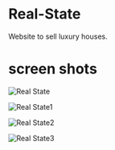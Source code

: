 # Real-State

Website to sell luxury houses.

# screen shots

![Real State](https://github.com/jjdkasthuri/Real-My-State/assets/154047882/b445ef48-5d39-4adf-b0c5-465a71b93c95)

![Real State1](https://github.com/jjdkasthuri/Real-My-State/assets/154047882/23a3a262-d85b-481d-908e-a66480beb34d)

![Real State2](https://github.com/jjdkasthuri/Real-My-State/assets/154047882/937db878-e664-4ac1-a75b-ca1fbaf91ebe)

![Real State3](https://github.com/jjdkasthuri/Real-My-State/assets/154047882/b8d2ec12-a0d7-495d-a1fa-d78721b7d695)
